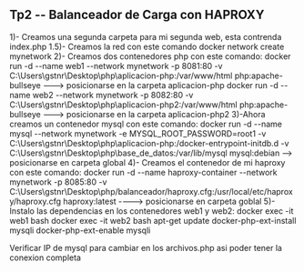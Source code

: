 ## Tp2 -- Balanceador de Carga con HAPROXY

1)- Creamos una segunda carpeta para mi segunda web, esta contrenda index.php
1.5)- Creamos la red con este comando docker network create mynetwork
2)- Creamos dos contenedores php con este comando:
	docker run -d --name web1 --network mynetwork -p 8081:80 -v C:\Users\gstnr\Desktop\php\aplicacion-php:/var/www/html php:apache-bullseye ---> posicionarse en la carpeta aplicacion-php
	docker run -d --name web2 --network mynetwork -p 8082:80 -v C:\Users\gstnr\Desktop\php\aplicacion-php2:/var/www/html php:apache-bullseye ---> posicionarse en la carpeta aplicacion-php2
3)-Ahora creamos un contenedor mysql con este comando:
	docker run -d --name mysql --network mynetwork -e MYSQL_ROOT_PASSWORD=root1 -v C:\Users\gstnr\Desktop\php\aplicacion-php:/docker-entrypoint-initdb.d -v C:\Users\gstnr\Desktop\php\base_de_datos:/var/lib/mysql mysql:debian --> posicionarse en carpeta global
4)- Creamos el contenedor de mi haproxy con este comando: 
	docker run -d --name haproxy-container --network mynetwork -p 8085:80 -v C:\Users\gstnr\Desktop\php/balanceador/haproxy.cfg:/usr/local/etc/haproxy/haproxy.cfg haproxy:latest  ----> posicionarse en carpeta goblal
5)- Instalo las dependencias en los contenedores web1 y web2:
    docker exec -it web1 bash
    docker exec -it web2 bash
    apt-get update
    docker-php-ext-install mysqli
    docker-php-ext-enable mysqli


Verificar IP de mysql para cambiar en los archivos.php asi poder tener la conexion completa
